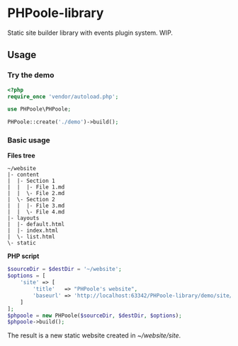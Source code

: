 PHPoole-library
==============

Static site builder library with events plugin system. WIP.

Usage
-----

### Try the demo

```php
<?php
require_once 'vendor/autoload.php';

use PHPoole\PHPoole;

PHPoole::create('./demo')->build();
```

### Basic usage

**Files tree**
```
~/website
|- content
|  |- Section 1
|  |  |- File 1.md
|  |  \- File 2.md
|  \- Section 2
|  |  |- File 3.md
|  |  \- File 4.md
|- layouts
|  |- default.html
|  |- index.html
|  \- list.html
\- static
```

**PHP script**
```php
$sourceDir = $destDir = '~/website';
$options = [
    'site' => [
        'title'   => "PHPoole's website",
        'baseurl' => 'http://localhost:63342/PHPoole-library/demo/site/',
    ]
];
$phpoole = new PHPoole($sourceDir, $destDir, $options);
$phpoole->build();
```

The result is a new static website created in _~/website/site_.
